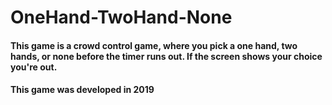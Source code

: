 # OneHand-TwoHand-None
#### This game is a crowd control game, where you pick a one hand, two hands, or none before the timer runs out. If the screen shows your choice you're out.
#### This game was developed in 2019
